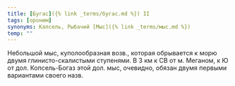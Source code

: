 ```yaml
---
title: [Бугас]({% link _terms/бугас.md %}) II
tags: [ороним]
synonyms: Капсель, Рыбачий [Мыс]({% link _terms/мыс.md %})
temp: ""
---
```


Небольшой мыс, куполообразная возв., которая обрывается к морю двумя
глинисто-скалистыми ступенями. В 3 км к СВ от м. Меганом, к Ю от дол.
Копсель-Богаз этой дол. мыс, очевидно, обязан двумя первыми вариантами своего
назв.
